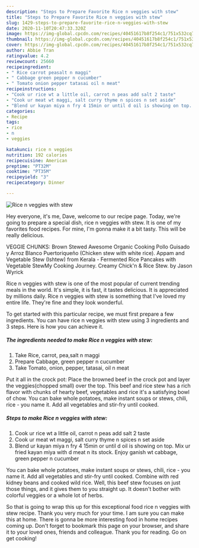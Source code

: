 ```yaml
---
description: "Steps to Prepare Favorite Rice n veggies with stew"
title: "Steps to Prepare Favorite Rice n veggies with stew"
slug: 1429-steps-to-prepare-favorite-rice-n-veggies-with-stew
date: 2020-11-10T20:47:33.320Z
image: https://img-global.cpcdn.com/recipes/40451617b8f254c1/751x532cq70/rice-n-veggies-with-stew-recipe-main-photo.jpg
thumbnail: https://img-global.cpcdn.com/recipes/40451617b8f254c1/751x532cq70/rice-n-veggies-with-stew-recipe-main-photo.jpg
cover: https://img-global.cpcdn.com/recipes/40451617b8f254c1/751x532cq70/rice-n-veggies-with-stew-recipe-main-photo.jpg
author: Abbie Tran
ratingvalue: 4.2
reviewcount: 25660
recipeingredient:
- " Rice carrot peasalt n maggi"
- " Cabbage green pepper n cucumber"
- " Tomato onion pepper tatasai oil n meat"
recipeinstructions:
- "Cook ur rice wt a little oil, carrot n peas add salt 2 taste"
- "Cook ur meat wt maggi, salt curry thyme n spices n set aside"
- "Blend ur kayan miya n fry 4 15min or until d oil is showing on top. Mix ur fried kayan miya with d meat n its stock. Enjoy ganish wt cabbage, green pepper n cucumber"
categories:
- Recipe
tags:
- rice
- n
- veggies

katakunci: rice n veggies 
nutrition: 192 calories
recipecuisine: American
preptime: "PT32M"
cooktime: "PT35M"
recipeyield: "3"
recipecategory: Dinner

---
```



![Rice n veggies with stew](https://img-global.cpcdn.com/recipes/40451617b8f254c1/751x532cq70/rice-n-veggies-with-stew-recipe-main-photo.jpg)

Hey everyone, it's me, Dave, welcome to our recipe page. Today, we're going to prepare a special dish, rice n veggies with stew. It is one of my favorites food recipes. For mine, I'm gonna make it a bit tasty. This will be really delicious.

VEGGIE CHUNKS: Brown Stewed Awesome Organic Cooking Pollo Guisado y Arroz Blanco Puertoriqueño (Chicken stew with white rice). Appam and Vegetable Stew (Ishtew) from Kerala - Fermented Rice Pancakes with Vegetable StewMy Cooking Journey. Creamy Chick&#39;n &amp; Rice Stew. by Jason Wyrick

Rice n veggies with stew is one of the most popular of current trending meals in the world. It's simple, it is fast, it tastes delicious. It is appreciated by millions daily. Rice n veggies with stew is something that I've loved my entire life. They're fine and they look wonderful.


To get started with this particular recipe, we must first prepare a few ingredients. You can have rice n veggies with stew using 3 ingredients and 3 steps. Here is how you can achieve it.

<!--inarticleads1-->

##### The ingredients needed to make Rice n veggies with stew:

1. Take  Rice, carrot, pea,salt n maggi
1. Prepare  Cabbage, green pepper n cucumber
1. Take  Tomato, onion, pepper, tatasai, oil n meat


Put it all in the crock pot: Place the browned beef in the crock pot and layer the veggies(chopped small) over the top. This beef and rice stew has a rich flavor with chunks of hearty beef, vegetables and rice it&#39;s a satisfying bowl of chow. You can bake whole potatoes, make instant soups or stews, chili, rice - you name it. Add all vegetables and stir-fry until cooked. 

<!--inarticleads2-->

##### Steps to make Rice n veggies with stew:

1. Cook ur rice wt a little oil, carrot n peas add salt 2 taste
1. Cook ur meat wt maggi, salt curry thyme n spices n set aside
1. Blend ur kayan miya n fry 4 15min or until d oil is showing on top. Mix ur fried kayan miya with d meat n its stock. Enjoy ganish wt cabbage, green pepper n cucumber


You can bake whole potatoes, make instant soups or stews, chili, rice - you name it. Add all vegetables and stir-fry until cooked. Combine with red kidney beans and cooked wild rice. Well, this beef stew focuses on just those things, and it gives them to you straight up. It doesn&#39;t bother with colorful veggies or a whole lot of herbs. 

So that is going to wrap this up for this exceptional food rice n veggies with stew recipe. Thank you very much for your time. I am sure you can make this at home. There is gonna be more interesting food in home recipes coming up. Don't forget to bookmark this page on your browser, and share it to your loved ones, friends and colleague. Thank you for reading. Go on get cooking!
